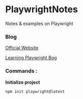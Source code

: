 # PlaywrightNotes
Notes &amp; examples on Playwright

### Blog

[Official Website](https://playwright.dev/)

[Learning Playwright Bog](https://phygineer.com/learning-playwright/)


### Commands :

**Initialize project**

```shell
npm init playwright@latest
```
